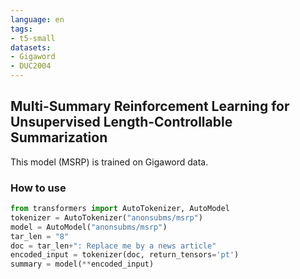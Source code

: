 ```yaml
---
language: en
tags:
- t5-small
datasets:
- Gigaword
- DUC2004
---
```


## Multi-Summary Reinforcement Learning for Unsupervised Length-Controllable Summarization

This model (MSRP) is trained on Gigaword data. 

### How to use

```python
from transformers import AutoTokenizer, AutoModel
tokenizer = AutoTokenizer("anonsubms/msrp")
model = AutoModel("anonsubms/msrp")
tar_len = "8"
doc = tar_len+": Replace me by a news article"
encoded_input = tokenizer(doc, return_tensors='pt')
summary = model(**encoded_input)
```
